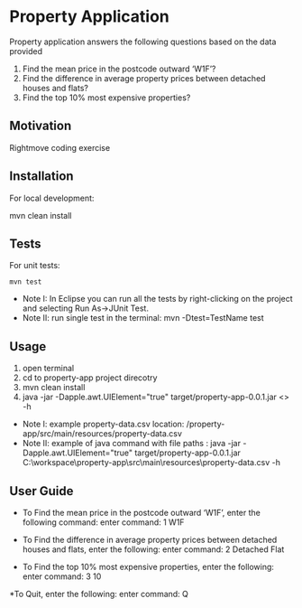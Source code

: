 # Property Application
Property application answers the following questions based on the data provided
1. Find the mean price in the postcode outward ‘W1F’?
2. Find the difference in average property prices between detached houses and flats?
3. Find the top 10% most expensive properties?

## Motivation
Rightmove coding exercise

## Installation
For local development:

mvn clean install
## Tests

For unit tests:

    mvn test

* Note I: In Eclipse you can run all the tests by right-clicking on the project and selecting Run As->JUnit Test. 
* Note II: run single test in the terminal:  mvn -Dtest=TestName test

## Usage
1. open terminal
2. cd to property-app project direcotry
3. mvn clean install
4. java -jar -Dapple.awt.UIElement="true" target/property-app-0.0.1.jar <<full path to property-data.csv>> -h 

* Note I: example property-data.csv location: /property-app/src/main/resources/property-data.csv
* Note II: example of java command with file paths : java -jar -Dapple.awt.UIElement="true" target/property-app-0.0.1.jar C:\workspace\property-app\src\main\resources\property-data.csv -h

## User Guide
* To Find the mean price in the postcode outward ‘W1F’, enter the following command:
enter command: 1 W1F

* To Find the difference in average property prices between detached houses and flats, enter the following:
enter command: 2 Detached Flat

* To Find the top 10% most expensive properties, enter the following:
enter command: 3 10

*To Quit, enter the following:
enter command: Q
